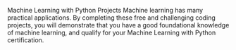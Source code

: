 Machine Learning with Python Projects
Machine learning has many practical applications. By completing these free and challenging coding projects, you will demonstrate that you have a good foundational knowledge of machine learning, 
and qualify for your Machine Learning with Python certification.
